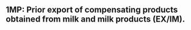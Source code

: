 1MP:  Prior export of compensating products obtained from milk and milk products (EX/IM).
-------------------------------------------------------------------------------------------

